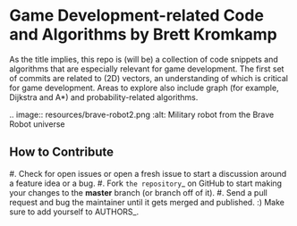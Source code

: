 Game Development-related Code and Algorithms by Brett Kromkamp
==============================================================

As the title implies, this repo is (will be) a collection of code snippets and algorithms that are especially relevant for game development. The first set of commits are related to (2D) vectors, an understanding of which is critical for game development. Areas to explore also include graph (for example, Dijkstra and A*) and probability-related algorithms. 

.. image:: resources/brave-robot2.png
   :alt: Military robot from the Brave Robot universe

How to Contribute
-----------------

#. Check for open issues or open a fresh issue to start a discussion around a feature idea or a bug.
#. Fork `the repository`_ on GitHub to start making your changes to the **master** branch (or branch off of it).
#. Send a pull request and bug the maintainer until it gets merged and published. :) Make sure to add yourself to AUTHORS_.
